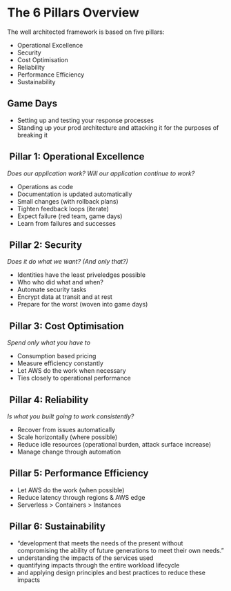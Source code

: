 
# The 6 Pillars Overview

The well architected framework is based on five pillars:

- Operational Excellence
- Security
- Cost Optimisation
- Reliability
- Performance Efficiency
- Sustainability

## Game Days

- Setting up and testing your response processes
- Standing up your prod architecture and attacking it for the purposes of breaking it

##  Pillar 1: Operational Excellence

_Does our application work? Will our application continue to work?_

- Operations as code
- Documentation is updated automatically
- Small changes (with rollback plans)
- Tighten feedback loops (iterate)
- Expect failure (red team, game days)
- Learn from failures and successes

##  Pillar 2: Security

_Does it do what we want? (And only that?)_

- Identities have the least priveledges possible
- Who who did what and when?
- Automate security tasks
- Encrypt data at transit and at rest
- Prepare for the worst (woven into game days)

##  Pillar 3: Cost Optimisation

_Spend only what you have to_

- Consumption based pricing
- Measure efficiency constantly
- Let AWS do the work when necessary
- Ties closely to operational performance

##  Pillar 4: Reliability

_Is what you built going to work consistently?_

- Recover from issues automatically
- Scale horizontally (where possible)
- Reduce idle resources (operational burden, attack surface increase)
- Manage change through automation

##  Pillar 5: Performance Efficiency

- Let AWS do the work (when possible)
- Reduce latency through regions & AWS edge
- Serverless > Containers > Instances

##  Pillar 6: Sustainability

- “development that meets the needs of the present without compromising the ability of future generations to meet their own needs.”
- understanding the impacts of the services used
- quantifying impacts through the entire workload lifecycle
- and applying design principles and best practices to reduce these impacts
